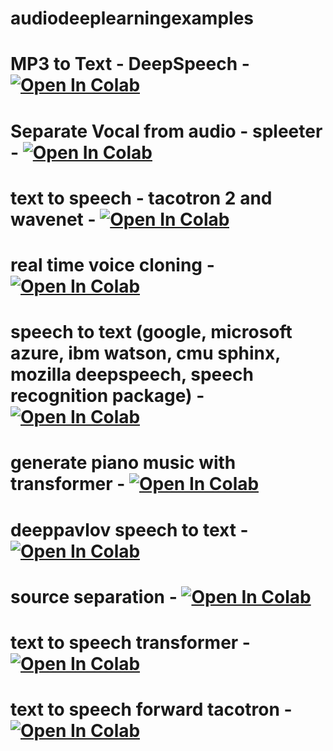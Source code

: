 # audiodeeplearningexamples

# MP3 to Text - DeepSpeech - [![Open In Colab](https://colab.research.google.com/assets/colab-badge.svg)](https://colab.research.google.com/drive/1yaeI998qpQTAn3uNWvJhPVyi3nz9BSRQ)

# Separate Vocal from audio - spleeter - [![Open In Colab](https://colab.research.google.com/assets/colab-badge.svg)](https://colab.research.google.com/drive/1h38JJKG_c5Dd_Ia7GKxl0Tt_8hzRmqQA)

# text to speech - tacotron 2 and wavenet - [![Open In Colab](https://colab.research.google.com/assets/colab-badge.svg)](https://colab.research.google.com/drive/17aEdOh1TUhCYbBf-MKXtlhLQvP9oK1vj)

# real time voice cloning  - [![Open In Colab](https://colab.research.google.com/assets/colab-badge.svg)](https://colab.research.google.com/drive/1iJrDbfGsw35krHmZ3WO0WS4OUEP9LPFt)

# speech to text (google, microsoft azure, ibm watson, cmu sphinx, mozilla deepspeech, speech recognition package) - [![Open In Colab](https://colab.research.google.com/assets/colab-badge.svg)](https://colab.research.google.com/drive/1sG4SWhFBZE3XI2SNZ0-vrIeEsMvdK7_f)

# generate piano music with transformer - [![Open In Colab](https://colab.research.google.com/assets/colab-badge.svg)](https://colab.research.google.com/drive/175irlQoX_YQwPk1lpBSvxPt9Odow6JXE)

# deeppavlov speech to text - [![Open In Colab](https://colab.research.google.com/assets/colab-badge.svg)](https://colab.research.google.com/drive/1Q8LPQVF-TkeVxSaiY8D1j63l_W7xT8Vf)

# source separation - [![Open In Colab](https://colab.research.google.com/assets/colab-badge.svg)](https://colab.research.google.com/drive/1Lv_c3gBTrE8gmMR_5iNntu7QESXv_h8Q)

# text to speech transformer - [![Open In Colab](https://colab.research.google.com/assets/colab-badge.svg)](https://colab.research.google.com/drive/1mbEyj8c6x707HEmliaX_-Bl9Zga2Vqm_)

# text to speech forward tacotron - [![Open In Colab](https://colab.research.google.com/assets/colab-badge.svg)](https://colab.research.google.com/drive/1CX-8BI5xILJdFhJh9M5a8k4Z7CjQAP0F)
